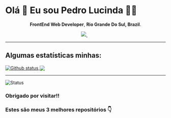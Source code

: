 # Olá 👋 Eu sou <strong>Pedro Lucinda</strong> 👨‍💻
<p align='center'>
  <strong>FrontEnd Web Developer</strong>, <strong>Rio Grande Do Sul, Brazil</strong>.
</p>

<p align='center'>  
  <a href="https://www.linkedin.com/in/pedrolucinda/">
    <img src="https://img.shields.io/badge/linkedin-%230077B5.svg?&style=for-the-badge&logo=linkedin&logoColor=white" />
  </a>&nbsp;&nbsp;
</p>

___

## Algumas estatísticas minhas:

<a href="https://github.com/pedro-lucinda">
  <img align="center" src="https://github-readme-stats.vercel.app/api?username=pedro-lucinda&show_icons=true&theme=radical" alt="Github status" />
</a>
<a href="https://github.com/pedro-lucinda">
  <img align="center" src="https://github-readme-stats.vercel.app/api/top-langs/?username=pedro-lucinda&layout=compact&theme=radical" />
</a>


___
<p align="left"> <img src="https://komarev.com/ghpvc/?username=pedro-lucinda" alt="Status" /> </p>

### Obrigado por visitar!!
### Estes são meus 3 melhores repositórios 👇 
